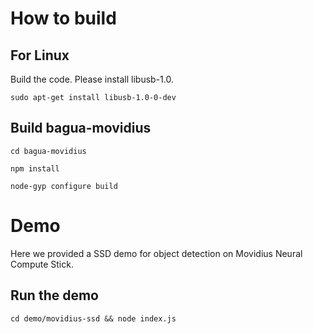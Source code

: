 
# How to build

## For Linux

Build the code. Please install libusb-1.0.

  ```shell
  sudo apt-get install libusb-1.0-0-dev
  ```

## Build bagua-movidius

```shell
cd bagua-movidius

npm install

node-gyp configure build
```

# Demo

Here we provided a SSD demo for object detection on Movidius Neural Compute Stick.

## Run the demo


```shell
cd demo/movidius-ssd && node index.js
```

